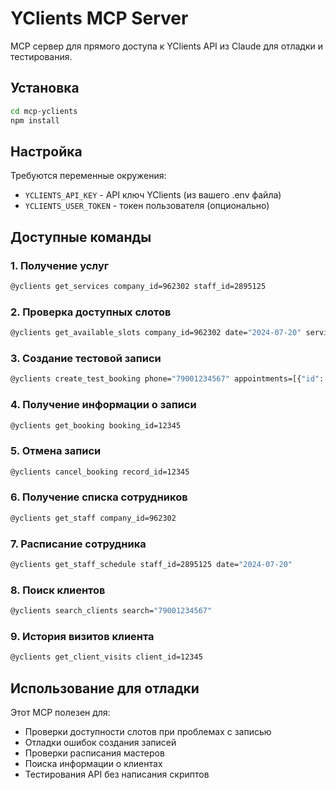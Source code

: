 # YClients MCP Server

MCP сервер для прямого доступа к YClients API из Claude для отладки и тестирования.

## Установка

```bash
cd mcp-yclients
npm install
```

## Настройка

Требуются переменные окружения:
- `YCLIENTS_API_KEY` - API ключ YClients (из вашего .env файла)
- `YCLIENTS_USER_TOKEN` - токен пользователя (опционально)

## Доступные команды

### 1. Получение услуг
```bash
@yclients get_services company_id=962302 staff_id=2895125
```

### 2. Проверка доступных слотов
```bash
@yclients get_available_slots company_id=962302 date="2024-07-20" service_ids=[15031280]
```

### 3. Создание тестовой записи
```bash
@yclients create_test_booking phone="79001234567" appointments=[{"id": 0, "services": [15031280], "staff_id": 2895125, "datetime": "2024-07-20T15:00:00"}]
```

### 4. Получение информации о записи
```bash
@yclients get_booking booking_id=12345
```

### 5. Отмена записи
```bash
@yclients cancel_booking record_id=12345
```

### 6. Получение списка сотрудников
```bash
@yclients get_staff company_id=962302
```

### 7. Расписание сотрудника
```bash
@yclients get_staff_schedule staff_id=2895125 date="2024-07-20"
```

### 8. Поиск клиентов
```bash
@yclients search_clients search="79001234567"
```

### 9. История визитов клиента
```bash
@yclients get_client_visits client_id=12345
```

## Использование для отладки

Этот MCP полезен для:
- Проверки доступности слотов при проблемах с записью
- Отладки ошибок создания записей
- Проверки расписания мастеров
- Поиска информации о клиентах
- Тестирования API без написания скриптов